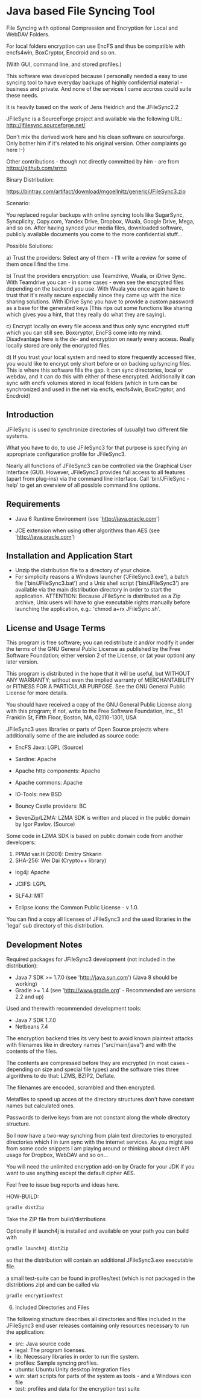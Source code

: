 Java based File Syncing Tool
============================

File Syncing with optional Compression and Encryption for Local and WebDAV Folders.

For local folders encryption can use EncFS and thus be compatible with encfs4win, BoxCryptor, Encdroid and so on.

(With GUI, command line, and stored profiles.)

This software was developed because I personally needed a easy to use syncing tool to have everyday backups of highly
confidential material - business and private. And none of the services I came accross could suite these needs.

It is heavily based on the work of Jens Heidrich and the JFileSync2.2

JFileSync is a SourceForge project and available via the following URL:
http://jfilesync.sourceforge.net/

Don't mix the derived work here and his clean software on sourceforge. Only bother him if it's related to his original
version. Other complaints go here :-)

Other contributions - though not directly committed by him - are from https://github.com/srmo

Binary Distribution:

https://bintray.com/artifact/download/mgoellnitz/generic/JFileSync3.zip

Scenario:

You replaced regular backups with online syncing tools like SugarSync, Syncplicity, Copy.com, Yandex Drive, Dropbox,
Wuala, Google Drive, Mega, and so on. After having synced your media files, downloaded software, publicly available
documents you come to the more confidential stuff...

Possible Solutions:

a) Trust the providers: Select any of them - I'll write a review for some of them once I find the time.

b) Trust the providers encryption: use Teamdrive, Wuala, or iDrive Sync. With Teamdrive you can - in some cases - even see the encrypted files depending on the backend you use. With Wuala you once again have to trust that it's really secure especially since they came up with the nice sharing solutions. With iDrive Sync you have to provide a custom password as a base for the generated keys (This rips out some functions like sharing which gives you a hint, that they really do what they are saying).

c) Encrypt locally on every file access and thus only sync encrypted stuff which you can still see. Boxcryptor, EncFS come into my mind. Disadvantage here is the de- and encryption on nearly every access. Really locally stored are only the encrypted files.

d) If you trust your local system and need to store frequently accessed files, you would like to encrypt only short before or on backing up/syncing files. This is where this software fills the gap. It can sync directories, local or webdav, and it can do this with either of these encrypted. Additionally it can sync with encfs volumes stored in local folders (which in turn can be synchronized and used in the net via encfs, encfs4win, BoxCryptor, and Encdroid)


Introduction
------------

JFileSync is used to synchronize directories of (usually) two different file systems.

What you have to do, to use JFileSync3 for that purpose is specifying an
appropriate configuration profile for JFileSync3.

Nearly all functions of JFileSync3 can be controlled via the Graphical User Interface
(GUI). However, JFileSync3 provides full access to all features (apart from
plug-ins) via the command line interface. Call 'bin/JFileSync -help' to
get an overview of all possible command line options.


Requirements
------------

- Java 6 Runtime Environment (see 'http://java.oracle.com')

- JCE extension when using other algorithms than AES (see 'http://java.oracle.com')

Installation and Application Start
----------------------------------

- Unzip the distribution file to a directory of your choice.
- For simplicity reasons a Windows launcher ('JFileSync3.exe'), a batch file ('bin/JFileSync3.bat') and a Unix
  shell script ('bin/JFileSync3') are available via the main distribution directory in order to start the application.
  ATTENTION: Because JFileSync is distributed as a Zip archive, Unix users
  will have to give executable rights manually before launching the
  application, e.g.: 'chmod a+rx JFileSync.sh'.

License and Usage Terms
-----------------------
This program is free software; you can redistribute it and/or modify it under
the terms of the GNU General Public License as published by the Free Software
Foundation; either version 2 of the License, or (at your option) any later
version.

This program is distributed in the hope that it will be useful, but WITHOUT ANY
WARRANTY; without even the implied warranty of MERCHANTABILITY or FITNESS FOR A
PARTICULAR PURPOSE. See the GNU General Public License for more details.

You should have received a copy of the GNU General Public License along with
this program; if not, write to the Free Software Foundation, Inc., 51 Franklin
St, Fifth Floor, Boston, MA, 02110-1301, USA

JFileSync3 uses libraries or parts of Open Source projects where additionally some of the are included as source code:

- EncFS Java: LGPL (Source)

- Sardine: Apache

- Apache http components: Apache

- Apache commons: Apache

- IO-Tools: new BSD

- Bouncy Castle providers: BC

- SevenZip/LZMA: LZMA SDK is written and placed in the public domain by Igor Pavlov. (Source)

Some code in LZMA SDK is based on public domain code from another developers:
  1) PPMd var.H (2001): Dmitry Shkarin
  2) SHA-256: Wei Dai (Crypto++ library)

- log4j: Apache

- JCIFS: LGPL

- SLF4J: MIT

- Eclipse icons: the Common Public License - v 1.0.

You can find a copy all licenses of JFileSync3 and the used libraries in the
'legal' sub directory of this distribution.


Development Notes
-----------------

Required packages for JFileSync3 development (not included in the distribution):
- Java 7 SDK >= 1.7.0 (see 'http://java.sun.com') (Java 8 should be working)
- Gradle >= 1.4 (see 'http://www.gradle.org' - Recommended are versions 2.2 and up)

Used and therewith recommended development tools:
- Java 7 SDK 1.7.0
- Netbeans 7.4

The encryption backend tries its very best to avoid known plaintext attacks with filenames like in directory names
("src/main/java") and with the contents of the files.

The contents are compressed before they are encrypted (in most cases - depending on size and special file types) and the
software tries three algorithms to do that: LZMS, BZIP2, Deflate.

The filenames are encoded, scrambled and then encrypted.

Metafiles to speed up acces of the directory structures don't have constant names but calculated ones.

Passwords to derive keys from are not constant along the whole directory structure.

So I now have a two-way synching from plain text directories to encrypted directories which I in turn sync with the internet
services. As you might see from some code snippets I am playing around or thinking about direct API usage for Dropbox, WebDAV and so on...

You will need the unlimited encryption add-on by Oracle for your JDK if you want to use anything except the default cipher
AES.

Feel free to issue bug reports and ideas here.

HOW-BUILD:

```bash
gradle distZip
```

Take the ZIP file from build/distributions

Optionally if launch4j is installed and available on your path you can build with

```bash
gradle launch4j distZip
```

so that the distribution will contain an additional JFileSync3.exe executable file.

a small test-suite can be found in profiles/test (which is not packaged in the distribtions zip) and can be called via

```bash
gradle encryptionTest
```

6) Included Directories and Files

The following structure describes all directories and files included in the
JFileSync3 end user releases containing only resources necessary to run the
application:
- src: Java source code
- legal: The program licenses.
- lib: Necessary libraries in order to run the system.
- profiles: Sample syncing profiles.
- ubuntu: Ubuntu Unity desktop integration files
- win: start scripts for parts of the system as tools - and a Windows icon file
- test: profiles and data for the encryption test suite